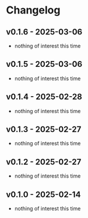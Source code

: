# Changelog

## v0.1.6 - 2025-03-06

* nothing of interest this time

## v0.1.5 - 2025-03-06

* nothing of interest this time

## v0.1.4 - 2025-02-28

* nothing of interest this time

## v0.1.3 - 2025-02-27

* nothing of interest this time

## v0.1.2 - 2025-02-27

* nothing of interest this time

## v0.1.0 - 2025-02-14

* nothing of interest this time
